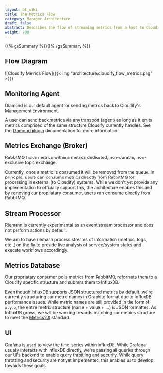 ```yaml
---
layout: bt_wiki
title: The Metrics Flow
category: Manager Architecture
draft: false
abstract: Describes the flow of streaming metrics from a host to Cloudify's Management Environment
weight: 700
---
```

{{% gsSummary %}}{{% /gsSummary %}}

## Flow Diagram

![Cloudify Metrics Flow]({{< img "architecture/cloudify_flow_metrics.png" >}})

## Monitoring Agent

Diamond is our default agent for sending metrics back to Cloudify's Management Environment.

A user can send back metrics via any transport (agent) as long as it emits metrics comprised of the same structure Cloudify currently handles. See the [Diamond plugin]({{page.diamond_plugin_link}}) documentation for more information.

## Metrics Exchange (Broker)

RabbitMQ holds metrics within a metrics dedicated, non-durable, non-exclusive topic exchange.

Currently, once a metric is consumed it will be removed from the queue. In principle, users can consume metrics directly from RabbitMQ for processing in external (to Cloudify) systems. While we don't yet provide any implementation to officially support this, the architecture enables this and by removing our propriatary consumer, users can consume directly from RabbitMQ.

## Stream Processor

Riemann is currently experimental as an event stream processor and does not perform actions by default.

We aim to have riemann process streams of information (metrics, logs, etc..) on the fly to provide live analysis of service/system states and execute workflows accordingly.

## Metrics Database

Our propriatary consumer polls metrics from RabbitMQ, reformats them to a Cloudify specific structure and submits them to InfluxDB.

Even though InfluxDB supports JSON structured metrics by default, we're currently structuring our metric names in Graphite format due to InfluxDB performance issues. While metric names are still provided in the form of `x.y.z`, the entire metric structure (name + value + ...) is JSON formatted.
As InfluxDB grows, we will be working towards matching our metrics structure to meet the [Metrics2.0](http://metrics20.org/) standard.

## UI

Grafana is used to view the time-series within InfluxDB. While Grafana usually interacts with InfluxDB directly, we're passing all queries through our UI's backend to enable query throttling and security. While query throttling and security are not yet implemented, this enables us to develop towards these goals.
